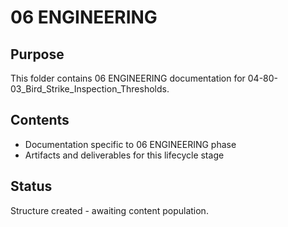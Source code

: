 # 06 ENGINEERING

## Purpose
This folder contains 06 ENGINEERING documentation for 04-80-03_Bird_Strike_Inspection_Thresholds.

## Contents
- Documentation specific to 06 ENGINEERING phase
- Artifacts and deliverables for this lifecycle stage

## Status
Structure created - awaiting content population.
